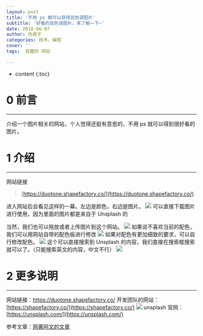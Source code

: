 ```yaml
---
layout: post
title: '不用 ps 都可以获得双色调图片'
subtitle: '好看的双色调图片，来了解一下~'
date: 2018-06-07
author: 伪君子
categories: 技术，编程
cover: ''
tags:  有趣的 网站 

---
```


* content
{:toc}
#  0  前言

***

介绍一个图片相关的网站，个人觉得还挺有意思的，不用 ps 就可以得到很好看的图片。

#  1  介绍

***

网站链接
>[https://duotone.shapefactory.co/](https://duotone.shapefactory.co/)

进入网站后会看见这样的一幕。左边是颜色，右边是图片。
![](https://upload-images.jianshu.io/upload_images/2989110-9272c9e034b547a8.png?imageMogr2/auto-orient/strip%7CimageView2/2/w/1240)
可以直接下载图片进行使用，因为里面的图片都是来自于 Unsplash 的

当然，我们也可以拖放或者上传图片到这个网站。
![](https://upload-images.jianshu.io/upload_images/2989110-e5c5762bf51135c1.gif?imageMogr2/auto-orient/strip)
如果说不喜欢当前的配色，我们可以用网站自带的配色板进行修改
![](https://upload-images.jianshu.io/upload_images/2989110-41a955ddd6135cbc.gif?imageMogr2/auto-orient/strip)
如果对配色有更加细致的要求，可以自行修改配色。
![](https://upload-images.jianshu.io/upload_images/2989110-ad560af647a22a4c.gif?imageMogr2/auto-orient/strip)
这个可以直接搜索到 Unsplash 的内容，我们直接在搜索框搜索就可以了。（只能搜索英文的内容，中文不行）
![](https://upload-images.jianshu.io/upload_images/2989110-adf602cdb272314c.png?imageMogr2/auto-orient/strip%7CimageView2/2/w/1240)
#  2  更多说明

***

网站链接：https://duotone.shapefactory.co/
开发团队的网站：[https://shapefactory.co/](https://shapefactory.co/)
![](https://upload-images.jianshu.io/upload_images/2989110-1967a6db06e6dc6f.png?imageMogr2/auto-orient/strip%7CimageView2/2/w/1240)
unsplash 官网：[https://unsplash.com/](https://unsplash.com/)

参考文章：[网黄阿文的文章](https://mp.weixin.qq.com/s/Fv0oVY06Uj3_2BVmw7GVdw)